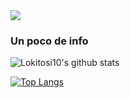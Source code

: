 
<img src="https://raw.githubusercontent.com/saadeghi/saadeghi/master/dino.gif">

### Un poco de info

![Lokitosi10's github stats](https://github-readme-stats.vercel.app/api?username=Lokitosi10&theme=vue-dark&show_icons=true)

[![Top Langs](https://github-readme-stats.vercel.app/api/top-langs/?username=Lokitosi10&langs_count=8&layout=compact)](https://github.com/anuraghazra/github-readme-stats)
